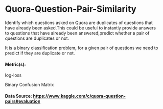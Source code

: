 # Quora-Question-Pair-Similarity

Identify which questions asked on Quora are duplicates of questions that have already been asked.This could be useful to instantly provide answers to questions that have already been answered,predict whether a pair of questions are duplicates or not.

It is a binary classification problem, for a given pair of questions we need to predict if they are duplicate or not.

#### Metric(s):

log-loss

Binary Confusion Matrix

#### Data Source: https://www.kaggle.com/c/quora-question-pairs#evaluation
